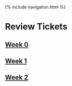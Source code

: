 {% include navigation.html %}


# Review Tickets

## [Week 0](https://github.com/rkaavya/rkaavya.github.io/issues/1)
## [Week 1](https://github.com/rkaavya/rkaavya.github.io/issues/2)
## [Week 2](https://github.com/rkaavya/rkaavya.github.io/issues/4)
